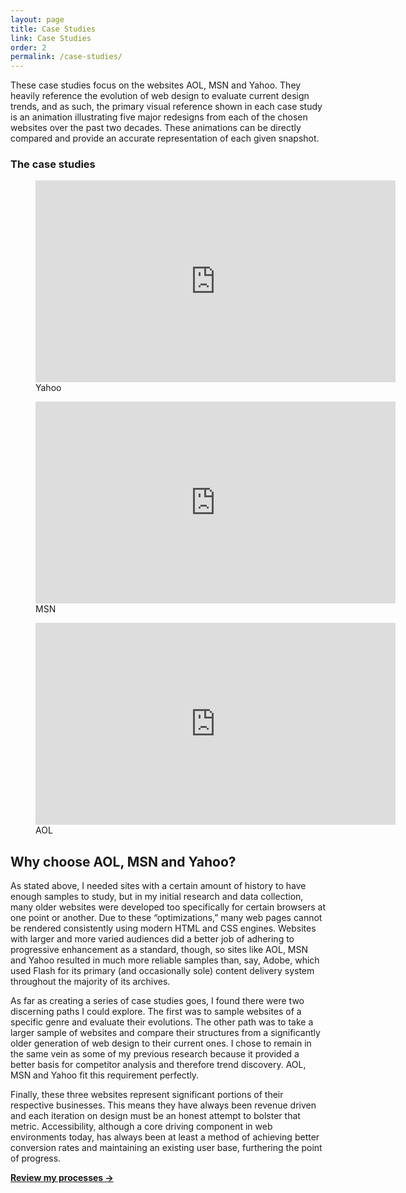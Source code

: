 ```yaml
---
layout: page
title: Case Studies
link: Case Studies
order: 2
permalink: /case-studies/
---
```


These case studies focus on the websites AOL, MSN and Yahoo. They heavily reference the evolution of web design to evaluate current design trends, and as such, the primary visual reference shown in each case study is an animation illustrating five major redesigns from each of the chosen websites over the past two decades. These animations can be directly compared and provide an accurate representation of each given snapshot.

### The case studies

<figure id="yahoo">
  <div class="video--frame">
    <iframe src="https://player.vimeo.com/video/127014219?color=ff5566&portrait=0" width="576" height="323" frameborder="0" webkitallowfullscreen mozallowfullscreen allowfullscreen></iframe>
  </div>
  <figcaption>Yahoo</figcaption>
</figure>

<figure id="msn">
  <div class="video--frame">
    <iframe src="https://player.vimeo.com/video/127014221?color=ff5566&portrait=0" width="576" height="323" frameborder="0" webkitallowfullscreen mozallowfullscreen allowfullscreen></iframe>
  </div>
  <figcaption>MSN</figcaption>
</figure>

<figure id="aol">
  <div class="video--frame">
    <iframe src="https://player.vimeo.com/video/127014222?color=ff5566&portrait=0" width="576" height="323" frameborder="0" webkitallowfullscreen mozallowfullscreen allowfullscreen></iframe>
  </div>
  <figcaption>AOL</figcaption>
</figure>

## Why choose AOL, MSN and Yahoo?

As stated above, I needed sites with a certain amount of history to have enough samples to study, but in my initial research and data collection, many older websites were developed too specifically for certain browsers at one point or another. Due to these “optimizations,” many web pages cannot be rendered consistently using modern HTML and CSS engines. Websites with larger and more varied audiences did a better job of adhering to progressive enhancement as a standard, though, so sites like AOL, MSN and Yahoo resulted in much more reliable samples than, say, Adobe, which used Flash for its primary (and occasionally sole) content delivery system throughout the majority of its archives.

As far as creating a series of case studies goes, I found there were two discerning paths I could explore. The first was to sample websites of a specific genre and evaluate their evolutions. The other path was to take a larger sample of websites and compare their structures from a significantly older generation of web design to their current ones. I chose to remain in the same vein as some of my previous research because it provided a better basis for competitor analysis and therefore trend discovery. AOL, MSN and Yahoo fit this requirement perfectly.

Finally, these three websites represent significant portions of their respective businesses. This means they have always been revenue driven and each iteration on design must be an honest attempt to bolster that metric. Accessibility, although a core driving component in web environments today, has always been at least a method of achieving better conversion rates and maintaining an existing user base, furthering the point of progress.

[**Review my processes &rarr;**](/process/)